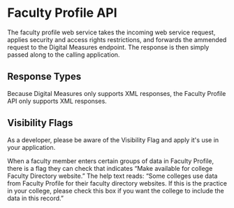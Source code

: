 # Faculty Profile API

The faculty profile web service takes the incoming web service request, applies security and access rights restrictions, and forwards the ammended request to the Digital Measures endpoint.  The response is then simply passed along to the calling application.

## Response Types
Because Digital Measures only supports XML responses, the Faculty Profile API only supports XML responses.

## Visibility Flags
As a developer, please be aware of the Visibility Flag and apply it's use in your application.

When a faculty member enters certain groups of data in Faculty Profile, there is a flag they can check that indicates “Make available for college Faculty Directory website.”  The help text reads:  “Some colleges use data from Faculty Profile for their faculty directory websites. If this is the practice in your college, please check this box if you want the college to include the data in this record.”